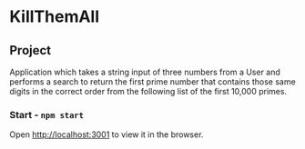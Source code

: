 # KillThemAll

## Project

Application which takes a string input of three numbers from a User and performs a search to return the first prime number that contains those same digits in the correct order from the following list of the first 10,000 primes.

### Start - `npm start`

Open [http://localhost:3001](http://localhost:3001) to view it in the browser.
